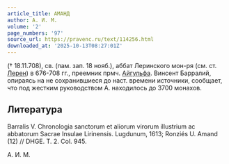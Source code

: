```yaml
---
article_title: АМАНД
author: А. И. М.
volume: '2'
page_numbers: '97'
source_url: https://pravenc.ru/text/114256.html
downloaded_at: '2025-10-13T08:27:01Z'
---
```


(† 18.11.708), св. (пам. зап. 18 нояб.), аббат Леринского мон-ря (см. ст. [Лерен](https://pravenc.ru/text/Лерен.html)) в 676-708 гг., преемник прмч. [Айгульфа](https://pravenc.ru/text/Айгульфа.html). Винсент Барралий, опираясь на не сохранившиеся до наст. времени источники, сообщает, что под жестким руководством А. находилось до 3700 монахов.

## Литература

Barralis V. Chronologia sanctorum et aliorum virorum illustrium ac abbatorum Sacrae Insulae Lirinensis. Lugdunum, 1613; Ronziés U. Amand (12) // DHGE. T. 2. Col. 945.

А. И. М.
